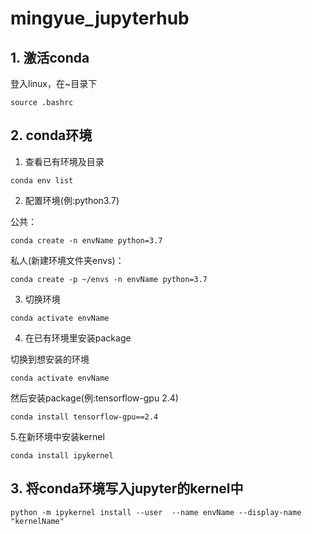 # mingyue_jupyterhub

## 1. 激活conda
登入linux，在~目录下
```
source .bashrc
```

## 2. conda环境

1. 查看已有环境及目录
```
conda env list
```
2. 配置环境(例:python3.7)

公共：
```
conda create -n envName python=3.7
```
私人(新建环境文件夹envs)：
```
conda create -p ~/envs -n envName python=3.7
```
3. 切换环境
```
conda activate envName
```
4. 在已有环境里安装package

切换到想安装的环境
```
conda activate envName
```
然后安装package(例:tensorflow-gpu 2.4)
```
conda install tensorflow-gpu==2.4
```
5.在新环境中安装kernel
```
conda install ipykernel
```
## 3. 将conda环境写入jupyter的kernel中

```
python -m ipykernel install --user  --name envName --display-name "kernelName"
```

